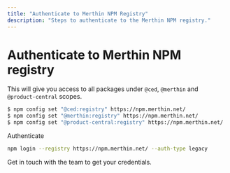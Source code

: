 ```yaml
---
title: "Authenticate to Merthin NPM Registry" 
description: "Steps to authenticate to the Merthin NPM registry."
---
```


# Authenticate to Merthin NPM registry

This will give you access to all packages under `@ced`, `@merthin` and `@product-central` scopes.

```bash
$ npm config set "@ced:registry" https://npm.merthin.net/
$ npm config set "@merthin:registry" https://npm.merthin.net/
$ npm config set "@product-central:registry" https://npm.merthin.net/
```

Authenticate

```bash
npm login --registry https://npm.merthin.net/ --auth-type legacy
```

Get in touch with the team to get your credentials.
